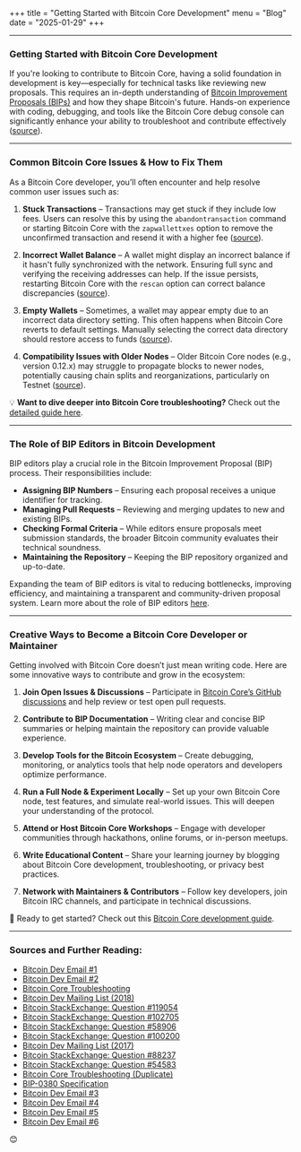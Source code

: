 +++
title = "Getting Started with Bitcoin Core Development"
menu = "Blog"
date = "2025-01-29"
+++

---

### **Getting Started with Bitcoin Core Development**  

If you're looking to contribute to Bitcoin Core, having a solid foundation in development is key—especially for technical tasks like reviewing new proposals. This requires an in-depth understanding of [Bitcoin Improvement Proposals (BIPs)](https://gnusha.org/pi/bitcoindev/CAMHHROw9mZJRnTbUo76PdqwJU==YJMvd9Qrst+nmyypaedYZgg@mail.gmail.com/T/#mf21debb5be815a846099958fcf9562b533c2a08a) and how they shape Bitcoin's future. Hands-on experience with coding, debugging, and tools like the Bitcoin Core debug console can significantly enhance your ability to troubleshoot and contribute effectively ([source](https://achow101.com/2016/07/Bitcoin-Core-Troubleshooting)).

---

### **Common Bitcoin Core Issues & How to Fix Them**  

As a Bitcoin Core developer, you’ll often encounter and help resolve common user issues such as:  

1. **Stuck Transactions** – Transactions may get stuck if they include low fees. Users can resolve this by using the `abandontransaction` command or starting Bitcoin Core with the `zapwallettxes` option to remove the unconfirmed transaction and resend it with a higher fee ([source](https://achow101.com/2016/07/Bitcoin-Core-Troubleshooting)).

2. **Incorrect Wallet Balance** – A wallet might display an incorrect balance if it hasn't fully synchronized with the network. Ensuring full sync and verifying the receiving addresses can help. If the issue persists, restarting Bitcoin Core with the `rescan` option can correct balance discrepancies ([source](https://achow101.com/2016/07/Bitcoin-Core-Troubleshooting)).

3. **Empty Wallets** – Sometimes, a wallet may appear empty due to an incorrect data directory setting. This often happens when Bitcoin Core reverts to default settings. Manually selecting the correct data directory should restore access to funds ([source](https://achow101.com/2016/07/Bitcoin-Core-Troubleshooting)).

4. **Compatibility Issues with Older Nodes** – Older Bitcoin Core nodes (e.g., version 0.12.x) may struggle to propagate blocks to newer nodes, potentially causing chain splits and reorganizations, particularly on Testnet ([source](https://lists.linuxfoundation.org/pipermail/bitcoin-dev/2017-March/013771.html)).

💡 **Want to dive deeper into Bitcoin Core troubleshooting?** Check out the [detailed guide here](https://achow101.com/2016/07/Bitcoin-Core-Troubleshooting).

---

### **The Role of BIP Editors in Bitcoin Development**  

BIP editors play a crucial role in the Bitcoin Improvement Proposal (BIP) process. Their responsibilities include:  

- **Assigning BIP Numbers** – Ensuring each proposal receives a unique identifier for tracking.  
- **Managing Pull Requests** – Reviewing and merging updates to new and existing BIPs.  
- **Checking Formal Criteria** – While editors ensure proposals meet submission standards, the broader Bitcoin community evaluates their technical soundness.  
- **Maintaining the Repository** – Keeping the BIP repository organized and up-to-date.  

Expanding the team of BIP editors is vital to reducing bottlenecks, improving efficiency, and maintaining a transparent and community-driven proposal system. Learn more about the role of BIP editors [here](https://gnusha.org/pi/bitcoindev/CAMHHROw9mZJRnTbUo76PdqwJU==YJMvd9Qrst+nmyypaedYZgg@mail.gmail.com/T/#m10b97e9401be8149c43dd4bcfcb2b8719737f0d3).

---

### **Creative Ways to Become a Bitcoin Core Developer or Maintainer**  

Getting involved with Bitcoin Core doesn’t just mean writing code. Here are some innovative ways to contribute and grow in the ecosystem:  

1. **Join Open Issues & Discussions** – Participate in [Bitcoin Core’s GitHub discussions](https://github.com/bitcoin/bitcoin/issues) and help review or test open pull requests.

2. **Contribute to BIP Documentation** – Writing clear and concise BIP summaries or helping maintain the repository can provide valuable experience.

3. **Develop Tools for the Bitcoin Ecosystem** – Create debugging, monitoring, or analytics tools that help node operators and developers optimize performance.

4. **Run a Full Node & Experiment Locally** – Set up your own Bitcoin Core node, test features, and simulate real-world issues. This will deepen your understanding of the protocol.

5. **Attend or Host Bitcoin Core Workshops** – Engage with developer communities through hackathons, online forums, or in-person meetups.

6. **Write Educational Content** – Share your learning journey by blogging about Bitcoin Core development, troubleshooting, or privacy best practices.

7. **Network with Maintainers & Contributors** – Follow key developers, join Bitcoin IRC channels, and participate in technical discussions.

🚀 Ready to get started? Check out this [Bitcoin Core development guide](https://github.com/bitcoin/bitcoin/blob/master/CONTRIBUTING.md).

---

### Sources and Further Reading:

- [Bitcoin Dev Email #1](https://gnusha.org/pi/bitcoindev/CAMHHROw9mZJRnTbUo76PdqwJU==YJMvd9Qrst+nmyypaedYZgg@mail.gmail.com/T/#mf21debb5be815a846099958fcf9562b533c2a08a)
- [Bitcoin Dev Email #2](https://gnusha.org/pi/bitcoindev/7754f1e7-c4b0-4472-a357-4926da542363@achow101.com/T/#u#m3cd672eee98a2d3ba1b7a0c5b385399d75ca64fe)
- [Bitcoin Core Troubleshooting](https://achow101.com/2016/07/Bitcoin-Core-Troubleshooting)
- [Bitcoin Dev Mailing List (2018)](https://gnusha.org/url/https://lists.linuxfoundation.org/pipermail/bitcoin-dev/2018-March/015829.html)
- [Bitcoin StackExchange: Question #119054](https://bitcoin.stackexchange.com/questions/119054#119170)
- [Bitcoin StackExchange: Question #102705](https://bitcoin.stackexchange.com/questions/102705#102718)
- [Bitcoin StackExchange: Question #58906](https://bitcoin.stackexchange.com/questions/58906#58919)
- [Bitcoin StackExchange: Question #100200](https://bitcoin.stackexchange.com/questions/100200#100201)
- [Bitcoin Dev Mailing List (2017)](https://gnusha.org/url/https://lists.linuxfoundation.org/pipermail/bitcoin-dev/2017-March/013771.html)
- [Bitcoin StackExchange: Question #88237](https://bitcoin.stackexchange.com/questions/88237#88244)
- [Bitcoin StackExchange: Question #54583](https://bitcoin.stackexchange.com/questions/54583#54591)
- [Bitcoin Core Troubleshooting (Duplicate)](https://achow101.com/2016/07/Bitcoin-Core-Troubleshooting)
- [BIP-0380 Specification](https://github.com/bitcoin/bips/blob/master/bip-0380.mediawiki)
- [Bitcoin Dev Email #3](https://gnusha.org/pi/bitcoindev/CAMHHROw9mZJRnTbUo76PdqwJU==YJMvd9Qrst+nmyypaedYZgg@mail.gmail.com/T/#m10b97e9401be8149c43dd4bcfcb2b8719737f0d3)
- [Bitcoin Dev Email #4](https://gnusha.org/pi/bitcoindev/CAMHHROw9mZJRnTbUo76PdqwJU==YJMvd9Qrst+nmyypaedYZgg@mail.gmail.com/T/#m197aad4ed9f12d1427a11709656b7a9bc893b1aa)
- [Bitcoin Dev Email #5](https://gnusha.org/pi/bitcoindev/CAMHHROw9mZJRnTbUo76PdqwJU==YJMvd9Qrst+nmyypaedYZgg@mail.gmail.com/T/#mf303fac285f286dbd31448a70424044865b9d426)
- [Bitcoin Dev Email #6](https://gnusha.org/pi/bitcoindev/CAMHHROw9mZJRnTbUo76PdqwJU==YJMvd9Qrst+nmyypaedYZgg@mail.gmail.com/T/#ma5a4a5abe9f0978c7307fafd74b8f7395b1645bc)
  
😊
